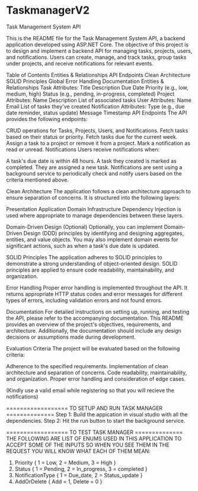 # TaskmanagerV2

Task Management System API

This is the README file for the Task Management System API, a backend application developed using ASP.NET Core. The objective of this project is to design and implement a backend API for managing tasks, projects, users, and notifications. Users can create, manage, and track tasks, group tasks under projects, and receive notifications for relevant events.

Table of Contents
Entities & Relationships
API Endpoints
Clean Architecture
SOLID Principles
Global Error Handling
Documentation
Entities & Relationships
Task
Attributes:
Title
Description
Due Date
Priority (e.g., low, medium, high)
Status (e.g., pending, in-progress, completed)
Project
Attributes:
Name
Description
List of associated tasks
User
Attributes:
Name
Email
List of tasks they've created
Notification
Attributes:
Type (e.g., due date reminder, status update)
Message
Timestamp
API Endpoints
The API provides the following endpoints:

CRUD operations for Tasks, Projects, Users, and Notifications.
Fetch tasks based on their status or priority.
Fetch tasks due for the current week.
Assign a task to a project or remove it from a project.
Mark a notification as read or unread.
Notifications
Users receive notifications when:

A task's due date is within 48 hours.
A task they created is marked as completed.
They are assigned a new task.
Notifications are sent using a background service to periodically check and notify users based on the criteria mentioned above.

Clean Architecture
The application follows a clean architecture approach to ensure separation of concerns. It is structured into the following layers:

Presentation
Application
Domain
Infrastructure
Dependency Injection is used where appropriate to manage dependencies between these layers.

Domain-Driven Design (Optional)
Optionally, you can implement Domain-Driven Design (DDD) principles by identifying and designing aggregates, entities, and value objects. You may also implement domain events for significant actions, such as when a task's due date is updated.

SOLID Principles
The application adheres to SOLID principles to demonstrate a strong understanding of object-oriented design. SOLID principles are applied to ensure code readability, maintainability, and organization.

Error Handling
Proper error handling is implemented throughout the API. It returns appropriate HTTP status codes and error messages for different types of errors, including validation errors and not found errors.

Documentation
For detailed instructions on setting up, running, and testing the API, please refer to the accompanying documentation. This README provides an overview of the project's objectives, requirements, and architecture. Additionally, the documentation should include any design decisions or assumptions made during development.

Evaluation Criteria
The project will be evaluated based on the following criteria:

Adherence to the specified requirements.
Implementation of clean architecture and separation of concerns.
Code readability, maintainability, and organization.
Proper error handling and consideration of edge cases.




(Kindly use a valid email while registering so that you will recieve the notifications)
 
================== TO SETUP AND RUN TASK MANAGER ==============
Step 1: Build the appication in visual studio with all the dependencies.
Step 2: Hit the run button to start the background service.


================== TO TEST TASK MANAGER ==============
THE FOLLOWING ARE LIST OF ENUMS USED IN THIS APPLICATION TO ACCEPT SOME OF THE INPUTS SO WHEN YOU SEE THEM IN THE REQUEST YOU WILL KNOW WHAT EACH OF THEM MEAN:
1.  Priority
    {
        1 = Low,
        2 = Medium,
        3 = High
    }
2.  Status
    {
        1 = Pending,
        2 = In_progress,
        3 = completed
    }
3.  NotificationType
    {
        1 = Due_date,
        2 = Status_update
    }
4.  AddOrDelete
    {
        Add = 1,
        Delete = 0
    }

